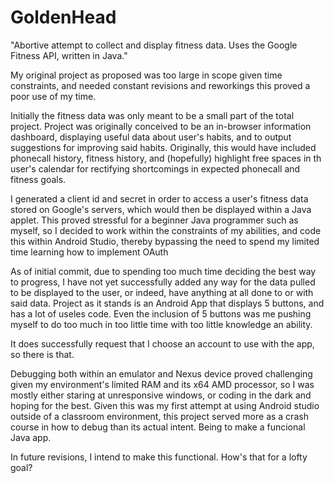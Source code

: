 # GoldenHead
"Abortive attempt to collect and display fitness data. Uses the Google Fitness API, written in Java."

My original project as proposed was too large in scope given time constraints, and needed constant revisions and reworkings this proved a poor use of my time.


Initially the fitness data was only meant to be a small part of the total project. 
Project was originally conceived to be an in-browser information dashboard, displaying useful data about user's habits, and to 
output suggestions for improving said habits. Originally, this would have included phonecall history, fitness history, and (hopefully)
highlight free spaces in th user's calendar for rectifying shortcomings in expected phonecall and fitness goals.

I generated a client id and secret in order to access a user's fitness data stored on Google's servers, which would then be displayed
within a Java applet. This proved stressful for a beginner Java programmer such as myself, so I decided to work within the constraints
of my abilities, and code this within Android Studio, thereby bypassing the need to spend my limited time learning how to implement OAuth



As of initial commit, due to spending too much time deciding the best way to progress, I have not yet successfully added any way for the 
data pulled to be displayed to the user, or indeed, have anything at all done to or with said data. Project as it stands is an 
Android App that displays 5 buttons, and has a lot of useles code. Even the inclusion of 5 buttons was me pushing myself to do
too much in too little time with too little knowledge an ability.

It does successfully request that I choose an account to use with the app, so there is that.

Debugging both within an emulator and Nexus device proved challenging given my environment's limited RAM and its x64 AMD processor, 
so I was mostly either staring at unresponsive windows, or coding in the dark and hoping for the best. Given this was my first attempt
at using Android studio outside of a classroom environment, this project served more as a crash course in how to debug than its 
actual intent. Being to make a funcional Java app.

In future revisions, I intend to make this functional. How's that for a lofty goal?

